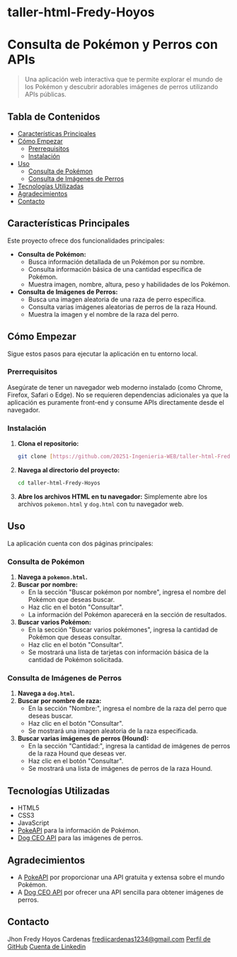 # taller-html-Fredy-Hoyos
# Consulta de Pokémon y Perros con APIs


> Una aplicación web interactiva que te permite explorar el mundo de los Pokémon y descubrir adorables imágenes de perros utilizando APIs públicas.

## Tabla de Contenidos

- [Características Principales](#características-principales)
- [Cómo Empezar](#cómo-empezar)
  - [Prerrequisitos](#prerrequisitos)
  - [Instalación](#instalación)
- [Uso](#uso)
  - [Consulta de Pokémon](#consulta-de-pokémon)
  - [Consulta de Imágenes de Perros](#consulta-de-imágenes-de-perros)
- [Tecnologías Utilizadas](#tecnologías-utilizadas)
- [Agradecimientos](#agradecimientos)
- [Contacto](#contacto)

## Características Principales

Este proyecto ofrece dos funcionalidades principales:

- **Consulta de Pokémon:**
    - Busca información detallada de un Pokémon por su nombre.
    - Consulta información básica de una cantidad específica de Pokémon.
    - Muestra imagen, nombre, altura, peso y habilidades de los Pokémon.
- **Consulta de Imágenes de Perros:**
    - Busca una imagen aleatoria de una raza de perro específica.
    - Consulta varias imágenes aleatorias de perros de la raza Hound.
    - Muestra la imagen y el nombre de la raza del perro.

## Cómo Empezar

Sigue estos pasos para ejecutar la aplicación en tu entorno local.

### Prerrequisitos

Asegúrate de tener un navegador web moderno instalado (como Chrome, Firefox, Safari o Edge). No se requieren dependencias adicionales ya que la aplicación es puramente front-end y consume APIs directamente desde el navegador.

### Instalación

1.  **Clona el repositorio:**
    ```bash
    git clone [https://github.com/20251-Ingenieria-WEB/taller-html-Fredy-Hoyos.git](https://github.com/20251-Ingenieria-WEB/taller-html-Fredy-Hoyos.git)
    ```
2.  **Navega al directorio del proyecto:**
    ```bash
    cd taller-html-Fredy-Hoyos
    ```
3.  **Abre los archivos HTML en tu navegador:** Simplemente abre los archivos `pokemon.html` y `dog.html` con tu navegador web.

## Uso

La aplicación cuenta con dos páginas principales:

### Consulta de Pokémon

1.  **Navega a `pokemon.html`.**
2.  **Buscar por nombre:**
    - En la sección "Buscar pokémon por nombre", ingresa el nombre del Pokémon que deseas buscar.
    - Haz clic en el botón "Consultar".
    - La información del Pokémon aparecerá en la sección de resultados.
3.  **Buscar varios Pokémon:**
    - En la sección "Buscar varios pokémones", ingresa la cantidad de Pokémon que deseas consultar.
    - Haz clic en el botón "Consultar".
    - Se mostrará una lista de tarjetas con información básica de la cantidad de Pokémon solicitada.

### Consulta de Imágenes de Perros

1.  **Navega a `dog.html`.**
2.  **Buscar por nombre de raza:**
    - En la sección "Nombre:", ingresa el nombre de la raza del perro que deseas buscar.
    - Haz clic en el botón "Consultar".
    - Se mostrará una imagen aleatoria de la raza especificada.
3.  **Buscar varias imágenes de perros (Hound):**
    - En la sección "Cantidad:", ingresa la cantidad de imágenes de perros de la raza Hound que deseas ver.
    - Haz clic en el botón "Consultar".
    - Se mostrará una lista de imágenes de perros de la raza Hound.

## Tecnologías Utilizadas

- HTML5
- CSS3
- JavaScript
- [PokeAPI](https://pokeapi.co/) para la información de Pokémon.
- [Dog CEO API](https://dog.ceo/dog-api/) para las imágenes de perros.


## Agradecimientos

- A [PokeAPI](https://pokeapi.co/) por proporcionar una API gratuita y extensa sobre el mundo Pokémon.
- A [Dog CEO API](https://dog.ceo/dog-api/) por ofrecer una API sencilla para obtener imágenes de perros.

## Contacto

Jhon Fredy Hoyos Cardenas
frediicardenas1234@gmail.com
[Perfil de GitHub](https://github.com/FredyHoyos)
[Cuenta de Linkedin](https://www.linkedin.com/in/fredy-c%C3%A1rdenas-a4072731a/)

